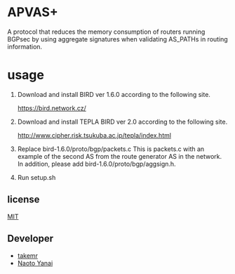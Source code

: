 # APVAS+
A protocol that reduces the memory consumption of routers running BGPsec by using aggregate signatures when validating AS_PATHs in routing information.

# usage
1. Download and install BIRD ver 1.6.0 according to the following site.

   https://bird.network.cz/

1. Download and install TEPLA BIRD ver 2.0 according to the following site.
  
   http://www.cipher.risk.tsukuba.ac.jp/tepla/index.html

1. Replace bird-1.6.0/proto/bgp/packets.c 
   This is packets.c with an example of the second AS from the route generator AS in the network. 
   In addition, please add bird-1.6.0/proto/bgp/aggsign.h.

1. Run setup.sh

## license

[MIT](https://opensource.org/licenses/mit-license.php)

## Developer

- [takemr](https://github.com/takemr)
- [Naoto Yanai](https://github.com/naotoyanai)
